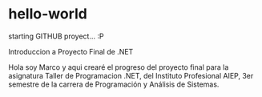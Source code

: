 # hello-world
starting GITHUB proyect... :P


Introduccion a Proyecto Final de .NET

Hola soy Marco y aqui crearé el progreso del proyecto final para la asignatura Taller de Programacion .NET, del Instituto Profesional AIEP, 3er semestre de la carrera de Programación y Análisis de Sistemas.
